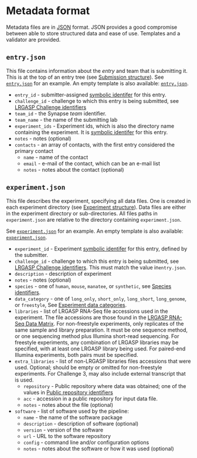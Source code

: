# Metadata format

Metadata files are in [JSON](https://www.json.org/json-en.html) format.  JSON
provides a good compromise between able to store structured data and ease of
use.  Templates and a validator are provided.

## ``entry.json``

This file contains information about the *entry* and team that is submitting
it.  This is at the top of an entry tree (see [Submission structure](submission.md)).
See [``entry.json``](../examples/darwin_lab/iso_detect_ref_ont_drna/entry.json) for an example.  An empty
template is also available: [``entry.json``](../templates/entry.json).

* ``entry_id`` - submitter-assigned [symbolic identifer](metadata-identifiers.md#symbolic-identifiers) for this entry.
* ``challenge_id`` - challenge to which this entry is being submitted, see [LRGASP Challenge identifiers](metadata-identifiers.md#challenge-identifiers)
* ``team_id`` - the Synapse *team* identifier.
* ``team_name`` - the name of the submitting lab
* ``experiment_ids`` - Experiment ids, which is also the directory name containing the
  experiment.  It is [symbolic identifer](metadata-identifiers.md#symbolic-identifiers) for this entry.
* ``notes`` - notes (optional)
* ``contacts`` - an array of contacts, with the first entry considered the primary contact
  * ``name`` - name of the contact
  * ``email`` - e-mail of the contact, which can be an e-mail list
  * ``notes`` - notes about the contact (optional)

## ``experiment.json``

This file describes the experiment, specifying all data files.  One is created
in each experiment directory (see [Experiment structure](submission.md#experiment-structure)).
Data files are either in the experiment directory or sub-directories.  All files paths in
``experiment.json`` are relative to the directory containing ``experiment.json``.

See [``experiment.json``](../examples/darwin_lab/iso_detect_de_novo_pb/pbCapTrapES/experiment.json) for an example.
An empty template is also available: [``experiment.json``](../templates/experiment.json).

* ``experiment_id`` -  Experiment [symbolic identifer](metadata-identifiers.md#symbolic-identifiers) for this entry, defined by the submitter.
* ``challenge_id`` - challenge to which this entry is being submitted, see [LRGASP Challenge identifiers](metadata-identifiers.md#challenge-identifiers). This must match the value in``entry.json``.
* ``description`` - description of experiment
* ``notes`` - notes (optional)
* ``species`` - one of ``human``, ``mouse``, ``manatee``, or ``synthetic``, see [Species identifiers](metadata-identifiers.md#species-identifiers).
* ``data_category`` - one of ``long_only``, ``short_only``, ``long_short``, ``long_genome``, or ``freestyle``, See [Experiment data categories](metadata-identifiers.md#experiment-data-categories).
* ``libraries`` - list of LRGASP RNA-Seq file accessions used in the experiment. The file accessions are those found in the [LRGASP RNA-Seq Data Matrix](rnaseq-data-matrix.md). For non-freestyle experiments, only replicates of the same sample and library preparation.  It must be one sequence method, or one sequencing method plus Illumina short-read sequencing.   For freestyle experiments, any combination of LRGASP libraries may be specified, with at least one LRGASP library being used. For paired-end Illumina experiments, both pairs must be specified.
* ``extra_libraries`` - list of non-LRGASP libraries files accessions that were used.  Optional; should be empty or omitted for non-freestyle experiments.  For Challenge 3, may also include external transcript that is used.
  * ``repository`` - Public repository where data was obtained; one of the values in
    [Public repository identifiers](metadata-identifiers.md#public-repository-identifiers)
  * ``acc`` - accession in a public repository for input data file.
  * ``notes`` - notes about the file (optional)
* ``software`` - list of software used by the pipeline:
  * ``name`` - the name of the software package
  * ``description`` - description of software (optional)
  * ``version`` - version of the software
  * ``url`` - URL to the software repository
  * ``config`` - command line and/or configuration options
  * ``notes`` - notes about the software or how it was used (optional)

